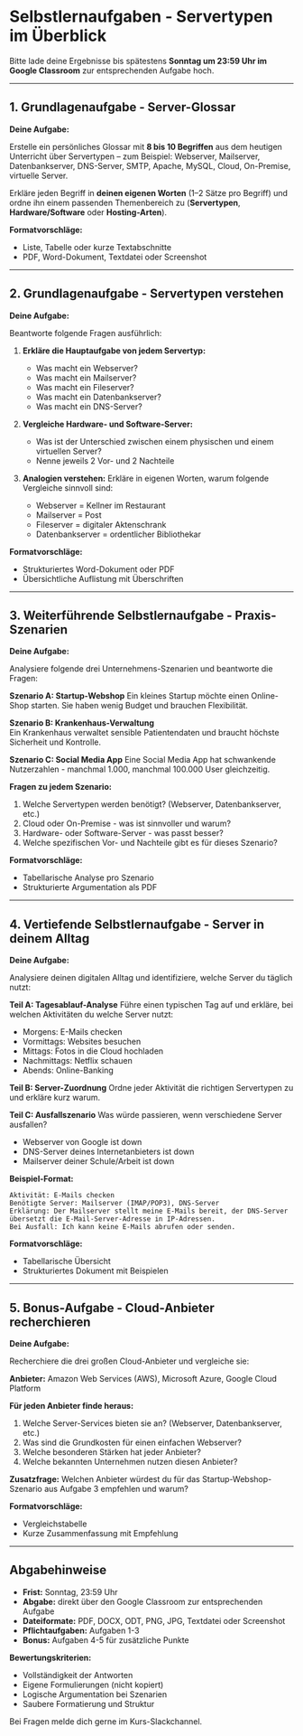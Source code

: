 # Selbstlernaufgaben - Servertypen im Überblick

Bitte lade deine Ergebnisse bis spätestens **Sonntag um 23:59 Uhr im Google Classroom** zur entsprechenden Aufgabe hoch.

---

## 1. Grundlagenaufgabe - Server-Glossar

**Deine Aufgabe:**

Erstelle ein persönliches Glossar mit **8 bis 10 Begriffen** aus dem heutigen Unterricht über Servertypen – zum Beispiel: Webserver, Mailserver, Datenbankserver, DNS-Server, SMTP, Apache, MySQL, Cloud, On-Premise, virtuelle Server.

Erkläre jeden Begriff in **deinen eigenen Worten** (1–2 Sätze pro Begriff) und ordne ihn einem passenden Themenbereich zu (**Servertypen**, **Hardware/Software** oder **Hosting-Arten**).


**Formatvorschläge:**
- Liste, Tabelle oder kurze Textabschnitte
- PDF, Word-Dokument, Textdatei oder Screenshot

---

## 2. Grundlagenaufgabe - Servertypen verstehen

**Deine Aufgabe:**

Beantworte folgende Fragen ausführlich:

1. **Erkläre die Hauptaufgabe von jedem Servertyp:**
   - Was macht ein Webserver?
   - Was macht ein Mailserver? 
   - Was macht ein Fileserver?
   - Was macht ein Datenbankserver?
   - Was macht ein DNS-Server?

2. **Vergleiche Hardware- und Software-Server:**
   - Was ist der Unterschied zwischen einem physischen und einem virtuellen Server?
   - Nenne jeweils 2 Vor- und 2 Nachteile

3. **Analogien verstehen:**
   Erkläre in eigenen Worten, warum folgende Vergleiche sinnvoll sind:
   - Webserver = Kellner im Restaurant
   - Mailserver = Post
   - Fileserver = digitaler Aktenschrank
   - Datenbankserver = ordentlicher Bibliothekar

**Formatvorschläge:**
- Strukturiertes Word-Dokument oder PDF
- Übersichtliche Auflistung mit Überschriften

---

## 3. Weiterführende Selbstlernaufgabe - Praxis-Szenarien

**Deine Aufgabe:**

Analysiere folgende drei Unternehmens-Szenarien und beantworte die Fragen:

**Szenario A: Startup-Webshop**
Ein kleines Startup möchte einen Online-Shop starten. Sie haben wenig Budget und brauchen Flexibilität.

**Szenario B: Krankenhaus-Verwaltung**  
Ein Krankenhaus verwaltet sensible Patientendaten und braucht höchste Sicherheit und Kontrolle.

**Szenario C: Social Media App**
Eine Social Media App hat schwankende Nutzerzahlen - manchmal 1.000, manchmal 100.000 User gleichzeitig.

**Fragen zu jedem Szenario:**
1. Welche Servertypen werden benötigt? (Webserver, Datenbankserver, etc.)
2. Cloud oder On-Premise - was ist sinnvoller und warum?
3. Hardware- oder Software-Server - was passt besser?
4. Welche spezifischen Vor- und Nachteile gibt es für dieses Szenario?

**Formatvorschläge:**
- Tabellarische Analyse pro Szenario
- Strukturierte Argumentation als PDF

---

## 4. Vertiefende Selbstlernaufgabe - Server in deinem Alltag

**Deine Aufgabe:**

Analysiere deinen digitalen Alltag und identifiziere, welche Server du täglich nutzt:

**Teil A: Tagesablauf-Analyse**
Führe einen typischen Tag auf und erkläre, bei welchen Aktivitäten du welche Server nutzt:
- Morgens: E-Mails checken
- Vormittags: Websites besuchen  
- Mittags: Fotos in die Cloud hochladen
- Nachmittags: Netflix schauen
- Abends: Online-Banking

**Teil B: Server-Zuordnung**
Ordne jeder Aktivität die richtigen Servertypen zu und erkläre kurz warum.

**Teil C: Ausfallszenario**
Was würde passieren, wenn verschiedene Server ausfallen?
- Webserver von Google ist down
- DNS-Server deines Internetanbieters ist down  
- Mailserver deiner Schule/Arbeit ist down

**Beispiel-Format:**
```
Aktivität: E-Mails checken
Benötigte Server: Mailserver (IMAP/POP3), DNS-Server
Erklärung: Der Mailserver stellt meine E-Mails bereit, der DNS-Server übersetzt die E-Mail-Server-Adresse in IP-Adressen.
Bei Ausfall: Ich kann keine E-Mails abrufen oder senden.
```

**Formatvorschläge:**
- Tabellarische Übersicht
- Strukturiertes Dokument mit Beispielen

---

## 5. Bonus-Aufgabe - Cloud-Anbieter recherchieren

**Deine Aufgabe:**

Recherchiere die drei großen Cloud-Anbieter und vergleiche sie:

**Anbieter:** Amazon Web Services (AWS), Microsoft Azure, Google Cloud Platform

**Für jeden Anbieter finde heraus:**
1. Welche Server-Services bieten sie an? (Webserver, Datenbankserver, etc.)
2. Was sind die Grundkosten für einen einfachen Webserver?
3. Welche besonderen Stärken hat jeder Anbieter?
4. Welche bekannten Unternehmen nutzen diesen Anbieter?

**Zusatzfrage:** 
Welchen Anbieter würdest du für das Startup-Webshop-Szenario aus Aufgabe 3 empfehlen und warum?

**Formatvorschläge:**
- Vergleichstabelle
- Kurze Zusammenfassung mit Empfehlung

---

## Abgabehinweise

- **Frist:** Sonntag, 23:59 Uhr
- **Abgabe:** direkt über den Google Classroom zur entsprechenden Aufgabe
- **Dateiformate:** PDF, DOCX, ODT, PNG, JPG, Textdatei oder Screenshot
- **Pflichtaufgaben:** Aufgaben 1-3
- **Bonus:** Aufgaben 4-5 für zusätzliche Punkte

**Bewertungskriterien:**
- Vollständigkeit der Antworten
- Eigene Formulierungen (nicht kopiert)
- Logische Argumentation bei Szenarien
- Saubere Formatierung und Struktur

Bei Fragen melde dich gerne im Kurs-Slackchannel.
